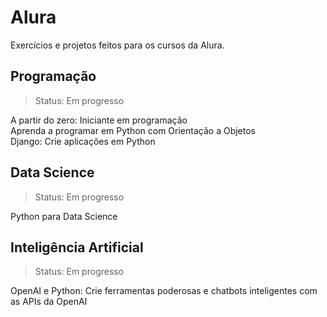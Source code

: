 <h1>Alura</h1>

Exercícios e projetos feitos para os cursos da Alura.

<h2>Programação</h2>
<blockquote>Status: Em progresso</blockquote>
A partir do zero: Iniciante em programação
<br>Aprenda a programar em Python com Orientação a Objetos
<br>Django: Crie aplicações em Python

<h2>Data Science</h2>
<blockquote>Status: Em progresso</blockquote>
Python para Data Science

<h2>Inteligência Artificial</h2>
<blockquote>Status: Em progresso</blockquote>
OpenAI e Python: Crie ferramentas poderosas e chatbots inteligentes com as APIs da OpenAI
